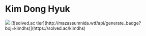 # Kim Dong Hyuk
<img src="https://capsule-render.vercel.app/api?type=Waving&color=0f4c81&height=300&section=header&text=Welcome&desc=Hello%20Kdonghs%20portfolio&fontSize=70&fontColor=f4f5f0&fontAlign=80&fontAlignY=40&descAlign=80&descAlignY=50" />
[![solved.ac tier](http://mazassumnida.wtf/api/generate_badge?boj=kimdhs)](https://solved.ac/kimdhs)

